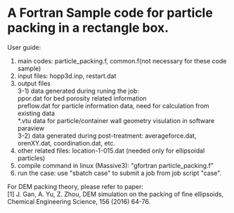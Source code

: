 # A Fortran Sample code for particle packing in a rectangle box.
User guide: 
1) main codes: particle_packing.f, common.f(not necessary for these code sample)</br>
2) input files: hopp3d.inp, restart.dat </br>
3) output files </br>
   3-1) data generated during runing the job: </br>
   ppor.dat for bed porosity related information</br>
   preflow.dat for particle information data, need for calculation from existing data</br>
   *.vtu data for particle/container wall geometry visulation in software paraview </br>
   3-2) data generated during post-treatment: averageforce.dat, orenXY.dat, coordination.dat, etc.</br>
4) other related files: location-1-015.dat (needed only for ellipsoidal particles)</br>
5) compile command in linux (Massive3): "gfortran particle_packing.f"</br>
6) run the case: use "sbatch case" to submit a job from job script "case". </br>

For DEM packing theory, please refer to paper:</br> 
[1] J. Gan, A. Yu, Z. Zhou, DEM simulation on the packing of fine ellipsoids, Chemical Engineering Science, 156 (2016) 64-76.
